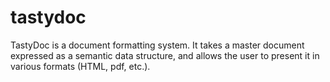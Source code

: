 tastydoc
========

TastyDoc is a document formatting system. It takes a master document expressed as a semantic data structure, and allows the user to present it in various formats (HTML, pdf, etc.).